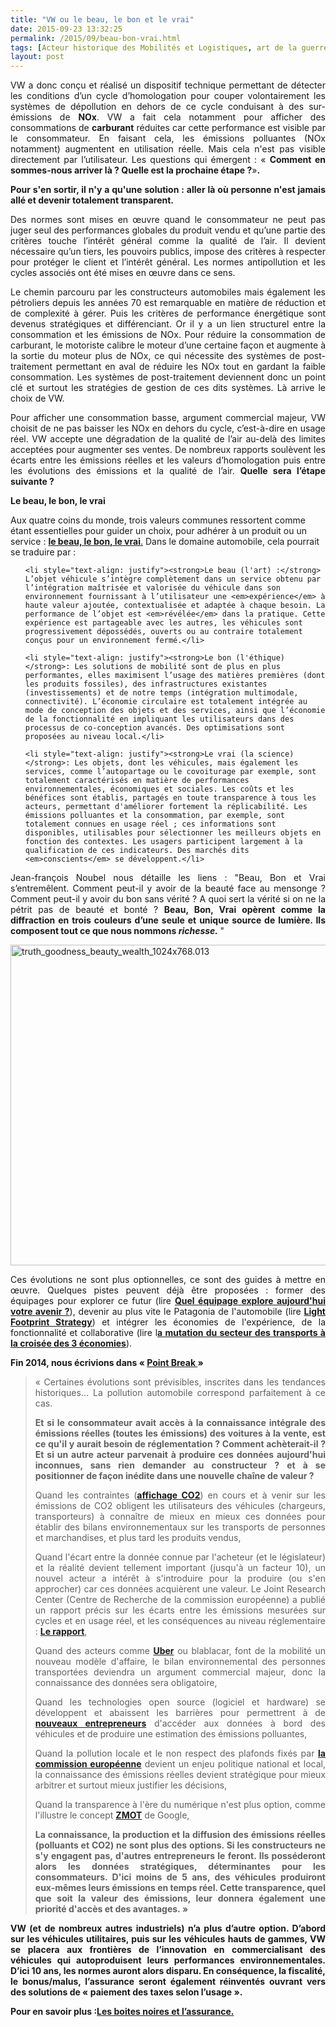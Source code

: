```yaml
---
title: "VW ou le beau, le bon et le vrai"
date: 2015-09-23 13:32:25
permalink: /2015/09/beau-bon-vrai.html
tags: [Acteur historique des Mobilités et Logistiques, art de la guerre, connectivité, cygne noir, données réelles, fiscalité, marketing, transparence, Usager Client Citoyen Multitude, Véhicule]
layout: post
---
```


<p style="text-align: justify">VW a donc conçu et réalisé un dispositif technique permettant de détecter les conditions d’un cycle d’homologation pour couper volontairement les systèmes de dépollution en dehors de ce cycle conduisant à des sur-émissions de <strong>NOx</strong>. VW a fait cela notamment pour afficher des consommations de <strong>carburant</strong> réduites car cette performance est visible par le consommateur. En faisant cela, les émissions polluantes (NOx notamment) augmentent en utilisation réelle. Mais cela n'est pas visible directement par l’utilisateur. Les questions qui émergent : « <strong>Comment en sommes-nous arriver là ? Quelle est la prochaine étape ?</strong>»<strong>. </strong></p>

<p style="text-align: justify"><strong>Pour s'en sortir, il n'y a qu'une solution : aller là où personne n'est jamais allé et devenir totalement transparent.</strong></p>

<p style="text-align: justify"><!--more--></p>

<p style="text-align: justify">Des normes sont mises en œuvre quand le consommateur ne peut pas juger seul des performances globales du produit vendu et qu’une partie des critères touche l’intérêt général comme la qualité de l’air. Il devient nécessaire qu’un tiers, les pouvoirs publics, impose des critères à respecter pour protéger le client et l’intérêt général. Les normes antipollution et les cycles associés ont été mises en œuvre dans ce sens.</p>

<p style="text-align: justify">Le chemin parcouru par les constructeurs automobiles mais également les pétroliers depuis les années 70 est remarquable en matière de réduction et de complexité à gérer. Puis les critères de performance énergétique sont devenus stratégiques et différenciant. Or il y a un lien structurel entre la consommation et les émissions de NOx. Pour réduire la consommation de carburant, le motoriste calibre le moteur d’une certaine façon et augmente à la sortie du moteur plus de NOx, ce qui nécessite des systèmes de post-traitement permettant en aval de réduire les NOx tout en gardant la faible consommation. Les systèmes de post-traitement deviennent donc un point clé et surtout les stratégies de gestion de ces dits systèmes. Là arrive le choix de VW.</p>

<p style="text-align: justify">Pour afficher une consommation basse, argument commercial majeur, VW choisit de ne pas baisser les NOx en dehors du cycle, c’est-à-dire en usage réel. VW accepte une dégradation de la qualité de l’air au-delà des limites acceptées pour augmenter ses ventes. De nombreux rapports soulèvent les écarts entre les émissions réelles et les valeurs d’homologation puis entre les évolutions des émissions et la qualité de l’air. <strong>Quelle sera l’étape suivante ?</strong></p>

<p style="text-align: justify"><strong>Le beau, le bon, le vrai</strong></p>

Aux quatre coins du monde, trois valeurs communes ressortent comme étant essentielles pour guider un choix, pour adhérer à un produit ou un service : <a href="http://noubel.fr/question/pouvez-vous-clarifier-ce-que-vous-appelez-le-beau-le-bon-le-vrai/" target="_blank"><strong>le beau, le bon, le vrai</strong>.</a> Dans le domaine automobile, cela pourrait se traduire par :

<ul>

	<li style="text-align: justify"><strong>Le beau (l'art) :</strong> L’objet véhicule s’intègre complètement dans un service obtenu par l’intégration maîtrisée et valorisée du véhicule dans son environnement fournissant à l’utilisateur une <em>expérience</em> à haute valeur ajoutée, contextualisée et adaptée à chaque besoin. La performance de l’objet est <em>révélée</em> dans la pratique. Cette expérience est partageable avec les autres, les véhicules sont progressivement dépossédés, ouverts ou au contraire totalement conçus pour un environnement fermé.</li>

	<li style="text-align: justify"><strong>Le bon (l'éthique) </strong>: Les solutions de mobilité sont de plus en plus performantes, elles maximisent l’usage des matières premières (dont les produits fossiles), des infrastructures existantes (investissements) et de notre temps (intégration multimodale, connectivité). L’économie circulaire est totalement intégrée au mode de conception des objets et des services, ainsi que l’économie de la fonctionnalité en impliquant les utilisateurs dans des processus de co-conception avancés. Des optimisations sont proposées au niveau local.</li>

	<li style="text-align: justify"><strong>Le vrai (la science) </strong>: Les objets, dont les véhicules, mais également les services, comme l’autopartage ou le covoiturage par exemple, sont totalement caractérisés en matière de performances environnementales, économiques et sociales. Les coûts et les bénéfices sont établis, partagés en toute transparence à tous les acteurs, permettant d'améliorer fortement la réplicabilité. Les émissions polluantes et la consommation, par exemple, sont totalement connues en usage réel ; ces informations sont disponibles, utilisables pour sélectionner les meilleurs objets en fonction des contextes. Les usagers participent largement à la qualification de ces indicateurs. Des marchés dits <em>conscients</em> se développent.</li>

</ul>

<p style="text-align: justify">Jean-françois Noubel nous détaille les liens : "Beau, Bon et Vrai s’entremêlent. Comment peut-il y avoir de la beauté face au mensonge ? Comment peut-il y avoir du bon sans vérité ? A quoi sert la vérité si on ne la pétrit pas de beauté et bonté ? <strong>Beau, Bon, Vrai opèrent comme la diffraction en trois couleurs d’une seule et unique source de lumière. Ils composent tout ce que nous nommons <em>richesse.</em> </strong>"</p>

<p style="text-align: justify"><a href="http://transportsdufutur.ademe.fr/wp-content/uploads/sites/6/2015/09/truth_goodness_beauty_wealth_1024x768.013.jpg"><img class="aligncenter wp-image-4082 " src="http://transportsdufutur.ademe.fr/wp-content/uploads/sites/6/2015/09/truth_goodness_beauty_wealth_1024x768.013-1024x768.jpg" alt="truth_goodness_beauty_wealth_1024x768.013" width="684" height="513" /></a></p>

<p style="text-align: justify">Ces évolutions ne sont plus optionnelles, ce sont des guides à mettre en œuvre. Quelques pistes peuvent déjà être proposées : former des équipages pour explorer ce futur (lire <strong><a href="http://transportsdufutur.ademe.fr/2013/02/quel-equipage-explore-aujourdhui-votre-avenir-vos-prochains-modeles-daffaires.html" target="_blank">Quel équipage explore aujourd'hui votre avenir ?</a></strong>), devenir au plus vite le Patagonia de l'automobile (lire <strong><a href="http://transportsdufutur.ademe.fr/2013/07/light-foot-print-strategy.html" target="_blank">Light Footprint Strategy</a></strong>) et intégrer les économies de l'expérience, de la fonctionnalité et collaborative (lire l<strong><a href="http://transportsdufutur.ademe.fr/2013/03/la-mutation-du-secteur-des-transports-a-la-croisee-de-3-economies.html" target="_blank">a mutation du secteur des transports à la croisée des 3 économies</a></strong>).</p>

<p style="text-align: justify"><strong>Fin 2014, nous écrivions dans « <a href="http://transportsdufutur.ademe.fr/2014/09/point-break.html" target="_blank">Point Break </a>»

</strong></p>



<blockquote>

<p style="text-align: justify">« Certaines évolutions sont prévisibles, inscrites dans les tendances historiques... La pollution automobile correspond parfaitement à ce cas.</p>

<p style="text-align: justify"><strong>Et si le consommateur avait accès à la connaissance intégrale des émissions réelles (toutes les émissions) des voitures à la vente, est ce qu'il y aurait besoin de réglementation ? Comment achèterait-il ? Et si un autre acteur parvenait à produire ces données aujourd'hui inconnues, sans rien demander au constructeur ? et à se positionner de façon inédite dans une nouvelle chaîne de valeur ?</strong></p>

<p style="text-align: justify">Quand les contraintes (<a href="http://www.developpement-durable.gouv.fr/Transports-l-affichage-CO2-entre,34345.html" target="_blank"><strong>affichage CO2</strong></a>) en cours et à venir sur les émissions de CO2 obligent les utilisateurs des véhicules (chargeurs, transporteurs) à connaître de mieux en mieux ces données pour établir des bilans environnementaux sur les transports de personnes et marchandises, et plus tard les produits vendus,</p>

<p style="text-align: justify">Quand l'écart entre la donnée connue par l'acheteur (et le législateur) et la réalité devient tellement important (jusqu'à un facteur 10), un nouvel acteur a intérêt à s'introduire pour la produire (ou s'en approcher) car ces données acquièrent une valeur. Le Joint Research Center (Centre de Recherche de la commission européenne) a publié un rapport précis sur les écarts entre les émissions mesurées sur cycles et en usage réel, et les conséquences au niveau réglementaire : <a href="http://t.co/CtnZ0NG4M8" target="_blank"><strong>Le rapport</strong></a>,</p>

<p style="text-align: justify">Quand des acteurs comme <a href="http://transportsdufutur.ademe.fr/2014/09/uber-jusquou-allez-vous-aller-mkalanick.html" target="_blank"><strong>Uber</strong></a> ou blablacar, font de la mobilité un nouveau modèle d'affaire, le bilan environnemental des personnes transportées deviendra un argument commercial majeur, donc la connaissance des données sera obligatoire,</p>

<p style="text-align: justify">Quand les technologies open source (logiciel et hardware) se développent et abaissent les barrières pour permettrent à de <a href="http://transportsdufutur.ademe.fr/2011/11/connaitre-les-emissions-reelles-polluants-et-co2-dun-vehicule-vers-la-transparence-totale.html" target="_blank"><strong>nouveaux entrepreneurs</strong></a> d'accéder aux données à bord des véhicules et de produire une estimation des émissions polluantes,</p>

<p style="text-align: justify">Quand la pollution locale et le non respect des plafonds fixés par <a href="http://transportsdufutur.ademe.fr/2013/03/rejet-commission-europeenne-concernant-la-demande-de-report-des-delais-no2.html" target="_blank"><strong>la commission européenne</strong></a> devient un enjeu politique national et local, la connaissance des émissions réelles devient stratégique pour mieux arbitrer et surtout mieux justifier les décisions,</p>

<p style="text-align: justify">Quand la transparence à l'ère du numérique n'est plus option, comme l'illustre le concept <a href="http://transportsdufutur.ademe.fr/2011/11/google-zero-moment-of-truth.html" target="_blank"><strong>ZMOT</strong></a> de Google,</p>

<p style="text-align: justify"><strong>La connaissance, la production et la diffusion des émissions réelles (polluants et CO2) ne sont plus des options. Si les constructeurs ne s'y engagent pas, d'autres entrepreneurs le feront. Ils posséderont alors les données stratégiques, déterminantes pour les consommateurs. D'ici moins de 5 ans, des véhicules produiront eux-mêmes leurs émissions en temps réel. Cette transparence, quel que soit la valeur des émissions, leur donnera également une priorité d'accès et des avantages. » </strong></p>

</blockquote>

<p style="text-align: justify"><strong>VW (et de nombreux autres industriels) n’a plus d’autre option. D’abord sur les véhicules utilitaires, puis sur les véhicules hauts de gammes, VW se placera aux frontières de l’innovation en commercialisant des véhicules qui autoproduisent leurs performances environnementales. D’ici 10 ans, les normes auront alors disparu. En conséquence, la fiscalité, le bonus/malus, l’assurance seront également réinventés ouvrant vers des solutions de « paiement des taxes selon l’usage ».</strong></p>

<p style="text-align: justify"></p>

<p style="text-align: justify"><strong>Pour en savoir plus :<a href="http://transportsdufutur.ademe.fr/2012/05/les-boites-noires-dans-les-voitures-americaines-projetent-une-nouvelle-fois-les-usa-aux-avant-postes.html">Les boites noires et l’assurance.</a> </strong></p>

<p style="text-align: justify"></p>
